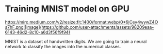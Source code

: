 
# Training MNIST model on GPU

https://miro.medium.com/v2/resize:fit:1400/format:webp/0*9jCey4wywZ4Os7hF.png![image](https://github.com/user-attachments/assets/98209eaa-6143-46d2-8c10-a6d3f56f9f94)


MNIST is a dataset of handwritten digits. We are going to train a neural network to classify the images into the numerical classes.

